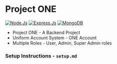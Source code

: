# Project ONE

[![Node.Js](https://img.shields.io/badge/-Node.Js-red)](https://nodejs.org/en/)
[![Express.Js](https://img.shields.io/badge/-Express.Js-blue)](https://expressjs.com/)
[![MongoDB](https://img.shields.io/badge/-MongoDB-green)](https://www.mongodb.com/)

- Project ONE - A Backend Project
- Uniform Account System - ONE Account
- Multiple Roles - User, Admin, Super Admin roles

### Setup Instructions - `setup.md` 